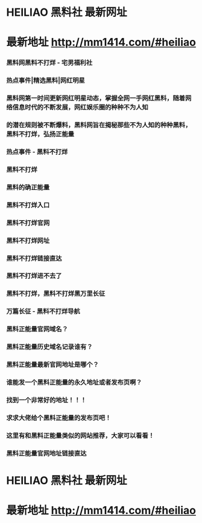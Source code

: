 # HEILIAO 黑料社 最新网址
# 最新地址 http://mm1414.com/#heiliao

### 黑料网黑料不打烊 - 宅男福利社
### 热点事件|精选黑料|网红明星
### 黑料网第一时间更新网红明星动态，掌握全网一手网红黑料，随着网络信息时代的不断发展，网红娱乐圈的种种不为人知
### 的潜在规则被不断爆料，黑料网旨在揭秘那些不为人知的种种黑料，黑料不打烊，弘扬正能量

### 热点事件 - 黑料不打烊
### 黑料不打烊
### 黑料的确正能量
### 黑料不打烊入口	
### 黑料不打烊官网
### 黑料不打烊网址
### 黑料不打烊链接直达
### 黑料不打烊进不去了
### 黑料不打烊，黑料不打烊黑万里长征
### 万篇长征 - 黑料不打烊导航

### 黑料正能量官网域名？
### 黑料正能量历史域名记录谁有？
### 黑料正能量最新官网地址是哪个？
### 谁能发一个黑料正能量的永久地址或者发布页啊？
### 找到一个非常好的地址！！！
### 求求大佬给个黑料正能量的发布页吧！
### 这里有和黑料正能量类似的网站推荐，大家可以看看！
### 黑料正能量官网地址链接直达

# HEILIAO 黑料社 最新网址
# 最新地址 http://mm1414.com/#heiliao
